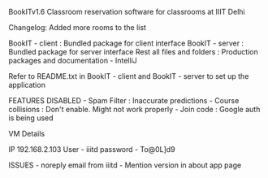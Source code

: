 BookITv1.6
Classroom reservation software for classrooms at IIIT Delhi

Changelog:
Added more rooms to the list

BookIT - client : Bundled package for client interface
BookIT - server : Bundled package for server interface
Rest all files and folders : Production packages and documentation - IntelliJ

Refer to README.txt in BookIT - client and BookIT - server to set up the application

FEATURES DISABLED
	- Spam Filter 		: Inaccurate predictions
	- Course collisions	: Don't enable. Might not work properly
	- Join code 		: Google auth is being used
	
VM Details

IP 192.168.2.103
User - iiitd
password - To@0L]d9

ISSUES
	- noreply email from iiitd
	- Mention version in about app page
	
